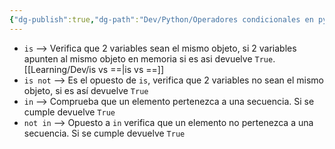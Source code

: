 ```yaml
---
{"dg-publish":true,"dg-path":"Dev/Python/Operadores condicionales en python.md","permalink":"/dev/python/operadores-condicionales-en-python/","created":"2024-06-10T19:00","updated":"2024-06-10T19:14"}
---
```


- `is` --> Verifica que 2 variables sean el mismo objeto, si 2 variables apunten al mismo objeto en memoria si es asi devuelve `True`. [[Learning/Dev/is vs ==\|is vs ==]] 
- `is not` --> Es el opuesto de `is`, verifica que 2 variables no sean el mismo objeto, si es así devuelve `True`
- `in` --> Comprueba que un elemento pertenezca a una secuencia. Si se cumple devuelve `True`
- `not in` --> Opuesto a `in` verifica que un elemento no pertenezca a una secuencia. Si se cumple devuelve `True`

